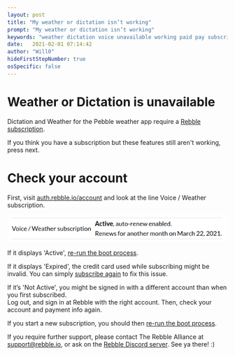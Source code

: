 ```yaml
---
layout: post
title: "My weather or dictation isn’t working"
prompt: "My weather or dictation isn’t working"
keywords: "weather dictation voice unavailable working paid pay subscribed tier"
date:   2021-02-01 07:14:42
author: "Will0"
hideFirstStepNumber: true
osSpecific: false
---
```


# Weather or Dictation is unavailable

Dictation and Weather for the Pebble weather app require a [Rebble subscription](/subscription).   

If you think you have a subscription but these features still aren't working, press next.

# Check your account

First, visit [auth.rebble.io/account](https://auth.rebble.io/account) and look at the line Voice / Weather subscription.    

![](/images/misc/activesub.png)

If it displays 'Active', [re-run the boot process](/boot).

If it displays 'Expired', the credit card used while subscribing might be invalid. You can simply [subscribe again](/subscription) to fix this issue.  

If it’s 'Not Active', you might be signed in with a different account than when you first subscribed.   
Log out, and sign in at Rebble with the right account. Then, check your account and payment info again.

If you start a new subscription, you should then [re-run the boot process](/boot).

If you require further support, please contact The Rebble Alliance at [support@rebble.io](mailto:support@rebble.io), or ask on the [Rebble Discord server](https://rebble.io/discord). See ya there! :)
